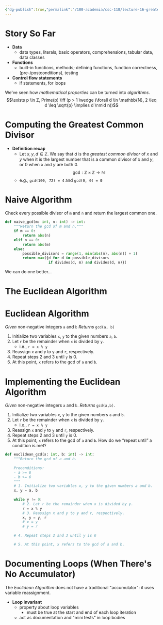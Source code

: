```yaml
---
{"dg-publish":true,"permalink":"/100-academia/csc-110/lecture-16-greatest-common-divisor-revisited/"}
---
```


# Story So Far
- **Data**
	- data types, literals, basic operators, comprehensions, tabular data, data classes
- **Functions**
	- built-in functions, methods; defining functions, function correctness, (pre-/postconditions), testing
- **Control flow statements**
	- if statements, for loops

We've seen how *mathematical properties* can be turned into *algorithms*.
$$\exists p \in Z, Prime(p) \iff (p > 1 \wedge (\forall d \in \mathbb{N}, 2 \leq d \leq \sqrt{p} \implies d \nmid n))$$
# Computing the Greatest Common Divisor
- **Definition recap**
	- Let $x, y ,d \in \mathbb{Z}$. We say that $d$ is the *greatest common divisor* of $x$ and $y$ when it is the largest number that is a common divisor of $x$ and $y$, or 0 when $x$ and $y$ are both 0. $$\text{gcd} : \mathbb{Z} \times \mathbb{Z} \rightarrow \mathbb{N}$$
	- e.g., `gcd(100, 72) = 4` and `gcd(0, 0) = 0` 

# Naive Algorithm
Check every possible divisor of `m` and `n` and return the largest common one.
```Python
def naive_gcd(m: int, n: int) -> int:
	"""Return the gcd of m and n."""
	if m == 0:
		return abs(n)
	elif n == 0:
		return abs(m)
	else:
		possible_divisors = range(1, min(abs(m), abs(n)) + 1)
		return max({d for d in possible_divisors
					if divides(d, m) and divides(d, n)})
```
We can do one better...
# The Euclidean Algorithm
# Euclidean Algorithm
*Given* non-negative integers `a` and `b` 
*Returns* `gcd(a, b)`

1. Initialize two variables `x`, `y` to the given numbers `a`, `b`.
2. Let `r` be the remainder when `x` is divided by `y`.
	- i.e., `r = x % y`
1. Reassign `x` and `y` to `y` and `r`, respectively.
2. Repeat steps 2 and 3 until `y` is 0.
3. At this point, `x` refers to the gcd of `a` and `b`.

# Implementing the Euclidean Algorithm
*Given* non-negative integers `a` and `b`. *Returns* `gcd(a,b)`.
1. Initialize two variables `x`, `y` to the given numbers `a` and `b`.
2. Let `r` be the remainder when `x` is divided by `y`.
	- i.e., `r = x % y`
1. Reassign `x` and `y` to `y` and `r`, respectively.
2. Repeat steps 2 and 3 until `y` is 0.
3. At this point, `x` refers to the gcd of `a` and `b`.
How do we “repeat until” a condition is met?

```Python
def euclidean_gcd(a: int, b: int) -> int:
	"""Return the gcd of a and b.
	
	Preconditions:
	- a >= 0
	- b >= 0
	"""
	# 1. Initialize two variables x, y to the given numbers a and b.
	x, y = a, b
	
	while y != 0:
		# 2. Let r be the remainder when x is divided by y.
		r = x % y
		# 3. Reassign x and y to y and r, respectively.
		x, y = y, r
		# x = y
		# y = r
	
	# 4. Repeat steps 2 and 3 until y is 0

	# 5. At this point, x refers to the gcd of a and b.
```

# Documenting Loops (When There's No Accumulator)
The *Euclidean Algorithm* does not have a traditional "accumulator": it uses variable reassignment.

- **Loop invariant**
	- property about loop variables
		- must be true at the start and end of each loop iteration
	- act as documentation and "mini tests" in loop bodies
